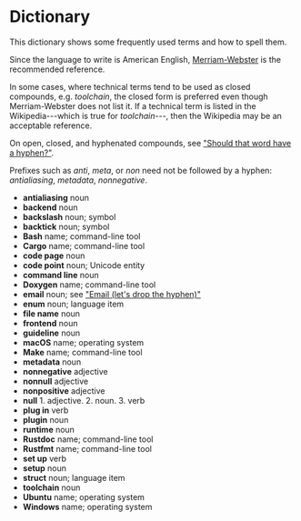 # Dictionary

This dictionary shows some frequently used terms and how to spell them.

Since the language to write is American English, [Merriam-Webster](https://www.merriam-webster.com) is the
recommended reference.

In some cases, where technical terms tend to be used as closed compounds, e.g. *toolchain*, the closed form
is preferred even though Merriam-Webster does not list it. If a technical term is listed in the
Wikipedia---which is true for *toolchain*---, then the Wikipedia may be an acceptable reference.

On open, closed, and hyphenated compounds, see
["Should that word have a hyphen?"](https://www.merriam-webster.com/grammar/hyphen-rules-open-closed-compound-words).

Prefixes such as *anti*, *meta*, or *non* need not be followed by a hyphen: *antialiasing*, *metadata*,
*nonnegative*.

- **antialiasing** noun
- **backend** noun
- **backslash** noun; symbol
- **backtick** noun; symbol
- **Bash** name; command-line tool
- **Cargo** name; command-line tool
- **code page** noun
- **code point** noun; Unicode entity
- **command line** noun
- **Doxygen** name; command-line tool
- **email** noun; see ["Email (let's drop the hyphen)"](https://www-cs-faculty.stanford.edu/~knuth/email.html)
- **enum** noun; language item
- **file name** noun
- **frontend** noun
- **guideline** noun
- **macOS** name; operating system
- **Make** name; command-line tool
- **metadata** noun
- **nonnegative** adjective
- **nonnull** adjective
- **nonpositive** adjective
- **null** 1. adjective. 2. noun. 3. verb
- **plug in** verb
- **plugin** noun
- **runtime** noun
- **Rustdoc** name; command-line tool
- **Rustfmt** name; command-line tool
- **set up** verb
- **setup** noun
- **struct** noun; language item
- **toolchain** noun
- **Ubuntu** name; operating system
- **Windows** name; operating system
